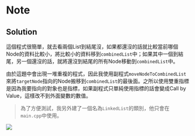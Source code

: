 # Note

## Solution

這個程式很簡單，就去看兩個List到結尾沒，如果都還沒的話就比較當前哪個Node的資料比較小，將比較小的資料移到`combinedList`中；如果其中一個到結尾，另一個還沒的話，就將還沒到結尾的所有Node移動到`combinedList`中。

由於這題中會出現一堆重複的程式，因此我使用副程式`moveNodeToCombinedList`來將`targetNode`指向的Node搬移到`combinedList`的最後面。之所以使用雙重指標是因為我要指向的對象也是指標，如果副程式只單純使用指標的話會變成Call by Value，這樣改不到外面變數的數值。

> 為了方便測試，我另外建了一個名為`LinkedList`的類別，他只會在`main.cpp`中使用。

![](https://i.imgur.com/M1ql44w.png)

